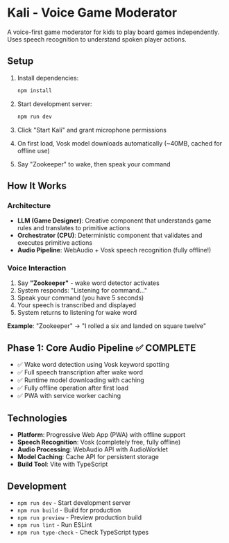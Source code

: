 # Kali - Voice Game Moderator

A voice-first game moderator for kids to play board games independently. Uses speech recognition to understand spoken player actions.

## Setup

1. Install dependencies:
   ```bash
   npm install
   ```

2. Start development server:
   ```bash
   npm run dev
   ```

3. Click "Start Kali" and grant microphone permissions
4. On first load, Vosk model downloads automatically (~40MB, cached for offline use)
5. Say "Zookeeper" to wake, then speak your command

## How It Works

### Architecture

- **LLM (Game Designer)**: Creative component that understands game rules and translates to primitive actions
- **Orchestrator (CPU)**: Deterministic component that validates and executes primitive actions
- **Audio Pipeline**: WebAudio + Vosk speech recognition (fully offline!)

### Voice Interaction

1. Say **"Zookeeper"** - wake word detector activates
2. System responds: "Listening for command..."
3. Speak your command (you have 5 seconds)
4. Your speech is transcribed and displayed
5. System returns to listening for wake word

**Example**: "Zookeeper" → "I rolled a six and landed on square twelve"

## Phase 1: Core Audio Pipeline ✅ COMPLETE

- ✅ Wake word detection using Vosk keyword spotting
- ✅ Full speech transcription after wake word
- ✅ Runtime model downloading with caching
- ✅ Fully offline operation after first load
- ✅ PWA with service worker caching

## Technologies

- **Platform**: Progressive Web App (PWA) with offline support
- **Speech Recognition**: Vosk (completely free, fully offline)
- **Audio Processing**: WebAudio API with AudioWorklet
- **Model Caching**: Cache API for persistent storage
- **Build Tool**: Vite with TypeScript

## Development

- `npm run dev` - Start development server
- `npm run build` - Build for production
- `npm run preview` - Preview production build
- `npm run lint` - Run ESLint
- `npm run type-check` - Check TypeScript types
